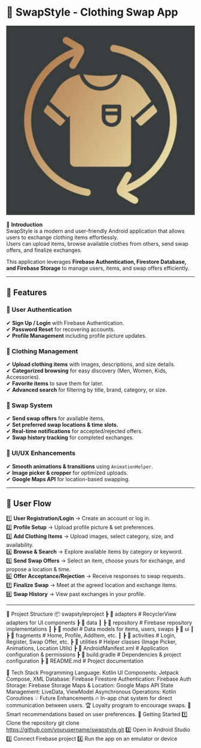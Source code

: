# 👗 SwapStyle - Clothing Swap App 

![app_logo](photos/app_logo.png)

📌 **Introduction**  
SwapStyle is a modern and user-friendly Android application that allows users to exchange clothing items effortlessly.  
Users can upload items, browse available clothes from others, send swap offers, and finalize exchanges.

This application leverages **Firebase Authentication, Firestore Database, and Firebase Storage** to manage users, items, and swap offers efficiently.

---

## 🚀 Features

### 🔹 User Authentication
✔ **Sign Up / Login** with Firebase Authentication.  
✔ **Password Reset** for recovering accounts.  
✔ **Profile Management** including profile picture updates.

### 🔹 Clothing Management
✔ **Upload clothing items** with images, descriptions, and size details.  
✔ **Categorized browsing** for easy discovery (Men, Women, Kids, Accessories).  
✔ **Favorite items** to save them for later.  
✔ **Advanced search** for filtering by title, brand, category, or size.

### 🔹 Swap System
✔ **Send swap offers** for available items.  
✔ **Set preferred swap locations & time slots.**  
✔ **Real-time notifications** for accepted/rejected offers.  
✔ **Swap history tracking** for completed exchanges.

### 🔹 UI/UX Enhancements
✔ **Smooth animations & transitions** using `AnimationHelper`.  
✔ **Image picker & cropper** for optimized uploads.  
✔ **Google Maps API** for location-based swapping.

---

## 📲 User Flow

1️⃣ **User Registration/Login** → Create an account or log in.  
2️⃣ **Profile Setup** → Upload profile picture & set preferences.  
3️⃣ **Add Clothing Items** → Upload images, select category, size, and availability.  
4️⃣ **Browse & Search** → Explore available items by category or keyword.  
5️⃣ **Send Swap Offers** → Select an item, choose yours for exchange, and propose a location & time.  
6️⃣ **Offer Acceptance/Rejection** → Receive responses to swap requests.  
7️⃣ **Finalize Swap** → Meet at the agreed location and exchange items.  
8️⃣ **Swap History** → View past exchanges in your profile.

---

📂 Project Structure
📦 swapstyleproject
┣ 📂 adapters              # RecyclerView adapters for UI components
┣ 📂 data
┃ ┣ 📂 repository          # Firebase repository implementations
┃ ┣ 📂 model               # Data models for items, users, swaps
┣ 📂 ui
┃ ┣ 📂 fragments           # Home, Profile, AddItem, etc.
┃ ┣ 📂 activities          # Login, Register, Swap Offer, etc.
┣ 📂 utilities             # Helper classes (Image Picker, Animations, Location Utils)
┣ 📜 AndroidManifest.xml   # Application configuration & permissions
┣ 📜 build.gradle          # Dependencies & project configuration
┣ 📜 README.md             # Project documentation


🔧 Tech Stack
Programming Language: Kotlin
UI Components: Jetpack Compose, XML
Database: Firebase Firestore
Authentication: Firebase Auth
Storage: Firebase Storage
Maps & Location: Google Maps API
State Management: LiveData, ViewModel
Asynchronous Operations: Kotlin Coroutines
💡 Future Enhancements
🔥 In-app chat system for direct communication between users.
🏆 Loyalty program to encourage swaps.
📍 Smart recommendations based on user preferences.
🎉 Getting Started
1️⃣ Clone the repository
git clone https://github.com/yourusername/swapstyle.git
2️⃣ Open in Android Studio
3️⃣ Connect Firebase project
4️⃣ Run the app on an emulator or device


